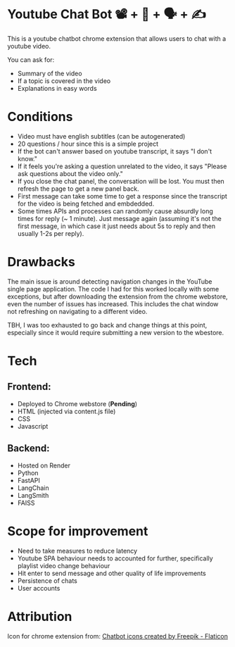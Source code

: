 # Youtube Chat Bot 📽️ + 🤖 + 🗣️ + ✍️
This is a youtube chatbot chrome extension that allows users to chat with a youtube video.

You can ask for:
* Summary of the video
* If a topic is covered in the video
* Explanations in easy words

# Conditions
* Video must have english subtitles (can be autogenerated)
* 20 questions / hour since this is a simple project
* If the bot can't answer based on youtube transcript, it says "I don't know."
* If it feels you're asking a question unrelated to the video, it says "Please ask questions about the video only."
* If you close the chat panel, the conversation will be lost. You must then refresh the page to get a new panel back.
* First message can take some time to get a response since the transcript for the video is being fetched and embdedded.
* Some times APIs and processes can randomly cause absurdly long times for reply (~ 1 minute). Just message again (assuming it's not the first message, in which case it just needs about 5s to reply and then usually 1-2s per reply).

# Drawbacks
The main issue is around detecting navigation changes in the YouTube single page application. The code I had for this worked locally with some exceptions, but after downloading the extension from the chrome webstore, even the number of issues has increased. This includes the chat window not refreshing on navigating to a different video. 

TBH, I was too exhausted to go back and change things at this point, especially since it would require submitting a new version to the wbestore.

# Tech

## Frontend:
* Deployed to Chrome webstore (**Pending**)
* HTML (injected via content.js file)
* CSS
* Javascript

## Backend:
* Hosted on Render
* Python
* FastAPI
* LangChain
* LangSmith
* FAISS

# Scope for improvement
* Need to take measures to reduce latency
* Youtube SPA behaviour needs to accounted for further, specifically playlist video change behaviour
* Hit enter to send message and other quality of life improvements
* Persistence of chats
* User accounts

# Attribution
Icon for chrome extension from: <a href="https://www.flaticon.com/free-icons/chatbot" title="chatbot icons">Chatbot icons created by Freepik - Flaticon</a>



